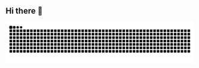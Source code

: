 ## Hi there 👋

<picture>
  <source media="(prefers-color-scheme: dark)" srcset="https://raw.githubusercontent.com/Gabri-06/Gabri-06/output/github-snake-dark.svg" />
  <source media="(prefers-color-scheme: light)" srcset="https://raw.githubusercontent.com/Gabri-06/Gabri-06/output/github-snake.svg" />
  <img alt="github-snake" src="https://raw.githubusercontent.com/Gabri-06/Gabri-06/output/github-snake.svg" />
</picture>
